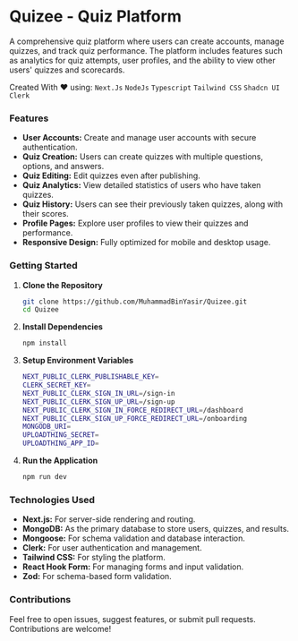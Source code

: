 # Quizee - Quiz Platform

A comprehensive quiz platform where users can create accounts, manage quizzes, and track quiz performance. The platform includes features such as analytics for quiz attempts, user profiles, and the ability to view other users' quizzes and scorecards.

Created With ❤️ using:
``Next.Js`` ``NodeJs`` ``Typescript`` ``Tailwind CSS`` ``Shadcn UI`` ``Clerk``

### Features
* **User Accounts:** Create and manage user accounts with secure authentication.
* **Quiz Creation:** Users can create quizzes with multiple questions, options, and answers.
* **Quiz Editing:** Edit quizzes even after publishing.
* **Quiz Analytics:** View detailed statistics of users who have taken quizzes.
* **Quiz History:** Users can see their previously taken quizzes, along with their scores.
* **Profile Pages:** Explore user profiles to view their quizzes and performance.
* **Responsive Design:** Fully optimized for mobile and desktop usage.

### Getting Started

1. **Clone the Repository**

   ```bash
   git clone https://github.com/MuhammadBinYasir/Quizee.git
   cd Quizee

2. **Install Dependencies**

   ```bash
   npm install

3. **Setup Environment Variables**
     
   ```bash
   NEXT_PUBLIC_CLERK_PUBLISHABLE_KEY=
   CLERK_SECRET_KEY=
   NEXT_PUBLIC_CLERK_SIGN_IN_URL=/sign-in
   NEXT_PUBLIC_CLERK_SIGN_UP_URL=/sign-up
   NEXT_PUBLIC_CLERK_SIGN_IN_FORCE_REDIRECT_URL=/dashboard
   NEXT_PUBLIC_CLERK_SIGN_UP_FORCE_REDIRECT_URL=/onboarding
   MONGODB_URI=
   UPLOADTHING_SECRET=
   UPLOADTHING_APP_ID=

4. **Run the Application**

   ```bash
   npm run dev

### Technologies Used
* **Next.js:** For server-side rendering and routing.
* **MongoDB:** As the primary database to store users, quizzes, and results.
* **Mongoose:** For schema validation and database interaction.
* **Clerk:** For user authentication and management.
* **Tailwind CSS:** For styling the platform.
* **React Hook Form:** For managing forms and input validation.
* **Zod:** For schema-based form validation.

### Contributions
Feel free to open issues, suggest features, or submit pull requests. Contributions are welcome!


